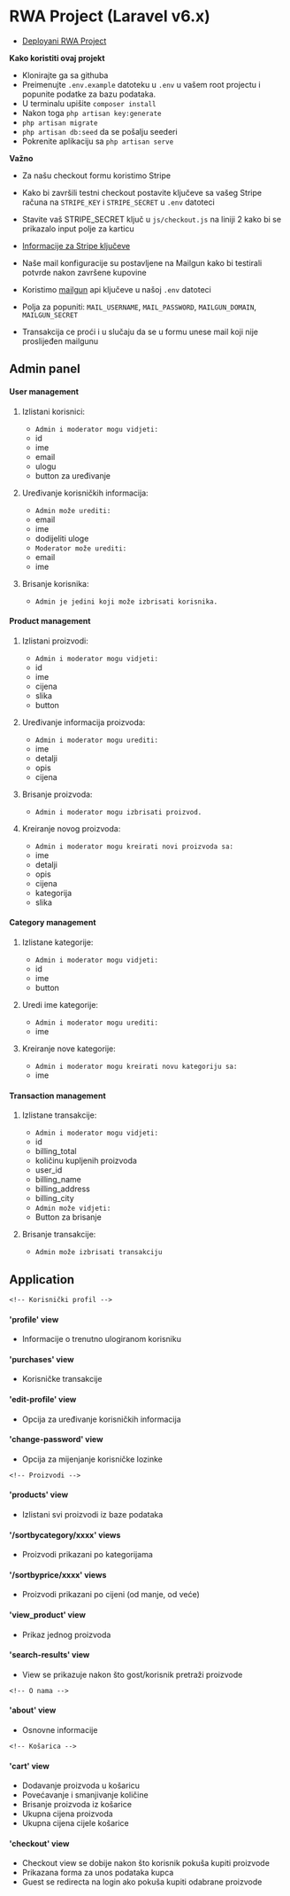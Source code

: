 # RWA Project (Laravel v6.x)

- [Deployani RWA Project](http://studenti.sum.ba/projekti/fsre/2019/g16)

**Kako koristiti ovaj projekt**

- Klonirajte ga sa githuba
- Preimenujte `.env.example` datoteku u `.env` u vašem root projectu i popunite podatke za bazu podataka.
- U terminalu upišite `composer install`
- Nakon toga `php artisan key:generate` 
- `php artisan migrate`
- `php artisan db:seed` da se pošalju seederi
- Pokrenite aplikaciju sa `php artisan serve`

**Važno**
- Za našu checkout formu koristimo Stripe
- Kako bi završili testni checkout postavite ključeve sa vašeg Stripe računa na `STRIPE_KEY` i `STRIPE_SECRET` u `.env` datoteci
- Stavite vaš STRIPE_SECRET ključ u `js/checkout.js` na liniji 2 kako bi se prikazalo input polje za karticu
- [Informacije za Stripe ključeve](https://stripe.com/docs/keys)

- Naše mail konfiguracije su postavljene na Mailgun kako bi testirali potvrde nakon završene kupovine
- Koristimo [mailgun](https://mail.com/) api ključeve u našoj `.env` datoteci
- Polja za popuniti: `MAIL_USERNAME`, `MAIL_PASSWORD`, `MAILGUN_DOMAIN`, `MAILGUN_SECRET`
- Transakcija ce proći i u slučaju da se u formu unese mail koji nije proslijeđen mailgunu

## Admin panel

#### User management

1. Izlistani korisnici:
    - `Admin i moderator mogu vidjeti:`
    - id
    - ime
    - email
    - ulogu
    - button za uređivanje

2. Uređivanje korisničkih informacija:
    - `Admin može urediti:`
    - email
    - ime
    - dodijeliti uloge
    - `Moderator može urediti:`
    - email
    - ime

3. Brisanje korisnika:
    - `Admin je jedini koji može izbrisati korisnika.`


#### Product management

1. Izlistani proizvodi:
    - `Admin i moderator mogu vidjeti:`
    - id
    - ime
    - cijena
    - slika
    - button 

2. Uređivanje informacija proizvoda:
    - `Admin i moderator mogu urediti:`
    - ime
    - detalji
    - opis
    - cijena

3. Brisanje proizvoda:
    - `Admin i moderator mogu izbrisati proizvod.`

4. Kreiranje novog proizvoda:
    - `Admin i moderator mogu kreirati novi proizvoda sa:`
    - ime
    - detalji
    - opis
    - cijena
    - kategorija
    - slika

#### Category management

1. Izlistane kategorije:
    - `Admin i moderator mogu vidjeti:`
    - id
    - ime
    - button

2. Uredi ime kategorije:
    - `Admin i moderator mogu urediti:`
    - ime

3. Kreiranje nove kategorije:
    - `Admin i moderator mogu kreirati novu kategoriju sa:`
    - ime

#### Transaction management

1. Izlistane transakcije:
    - `Admin i moderator mogu vidjeti:`
    - id
    - billing_total
    - količinu kupljenih proizvoda
    - user_id
    - billing_name
    - billing_address
    - billing_city
    - `Admin može vidjeti:`
    - Button za brisanje

2. Brisanje transakcije:
    - `Admin može izbrisati transakciju`

## Application

`<!-- Korisnički profil -->`

#### 'profile' view

- Informacije o trenutno ulogiranom korisniku

#### 'purchases' view

- Korisničke transakcije

#### 'edit-profile' view

- Opcija za uređivanje korisničkih informacija

#### 'change-password' view

- Opcija za mijenjanje korisničke lozinke

`<!-- Proizvodi -->`

#### 'products' view

- Izlistani svi proizvodi iz baze podataka 

#### '/sortbycategory/xxxx' views

- Proizvodi prikazani po kategorijama

#### '/sortbyprice/xxxx' views

- Proizvodi prikazani po cijeni (od manje, od veće)

#### 'view_product' view

- Prikaz jednog proizvoda

#### 'search-results' view

- View se prikazuje nakon što gost/korisnik pretraži proizvode

`<!-- O nama -->`

#### 'about' view

- Osnovne informacije

`<!-- Košarica -->`

#### 'cart' view

- Dodavanje proizvoda u košaricu
- Povećavanje i smanjivanje količine
- Brisanje proizvoda iz košarice
- Ukupna cijena proizvoda
- Ukupna cijena cijele košarice

#### 'checkout' view

- Checkout view se dobije nakon što korisnik pokuša kupiti proizvode
- Prikazana forma za unos podataka kupca
- Guest se redirecta na login ako pokuša kupiti odabrane proizvode




